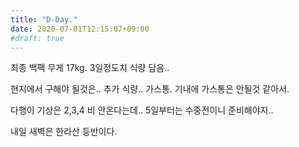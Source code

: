 ```yaml
---
title: "D-Day."
date: 2020-07-01T12:15:07+09:00
#draft: true
---
```

최종 백팩 무게 17kg. 3일정도치 식량 담음..

현지에서 구해야 될것은.. 추가 식량.. 가스통.
기내에 가스통은 안될것 같아서.

다행이 기상은 2,3,4 비 안온다는데.. 5일부터는 수중전이니 준비해야지..

내일 새벽은 한라산 등반이다.

